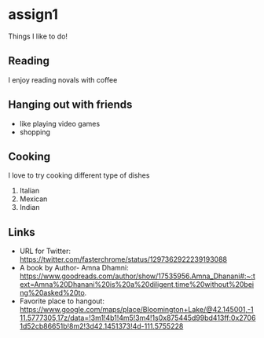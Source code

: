 # assign1
Things I like to do!

## Reading

I enjoy reading novals with coffee

## Hanging out with friends

* like playing video games
* shopping

## Cooking

I love to try cooking different type of dishes

1. Italian
2. Mexican
3. Indian 

## Links

* URL for Twitter: https://twitter.com/fasterchrome/status/1297362922239193088
* A book by Author- Amna Dhamni: https://www.goodreads.com/author/show/17535956.Amna_Dhanani#:~:text=Amna%20Dhanani%20is%20a%20diligent,time%20without%20being%20asked%20to.
* Favorite place to hangout: https://www.google.com/maps/place/Bloomington+Lake/@42.145001,-111.5777305,17z/data=!3m1!4b1!4m5!3m4!1s0x875445d99bd413ff:0x27061d52cb86651b!8m2!3d42.1451373!4d-111.5755228

